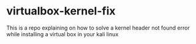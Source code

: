 # virtualbox-kernel-fix
This is a repo explaining on how to solve a kernel header not found error while installing a virtual box in your kali linux
